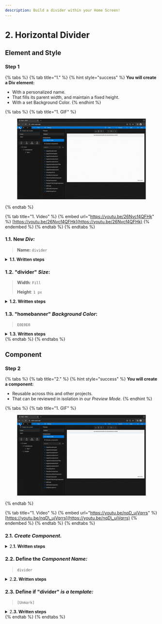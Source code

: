 ```yaml
---
description: Build a divider within your Home Screen!
---
```


# 2. Horizontal Divider

## Element and Style

### Step 1

{% tabs %}
{% tab title="1." %}
{% hint style="success" %}
**You will create a Div element:**

* With a personalized name.
* That fills its parent width, and maintain a fixed height.
* With a set Background Color.
{% endhint %}

{% tabs %}
{% tab title="1. GIF" %}
<figure><img src="../../../.gitbook/assets/Divider_1-min (1).gif" alt=""><figcaption></figcaption></figure>
{% endtab %}

{% tab title="1. Video" %}
{% embed url="https://youtu.be/26Nvcf4QFHk" %}
[https://youtu.be/26Nvcf4QFHk](https://youtu.be/26Nvcf4QFHk)
{% endembed %}
{% endtab %}
{% endtabs %}



### **1.1.** New _Div:_

> **Name:** `divider`

<details>

<summary><strong>1.1. Written steps</strong></summary>

#### -Inside the _**Element Tree**_-

#### **A. \[Click]** **the **_**Div Icon**_**:**

* The Icon will turn blue, and your pointer will change.

#### **B. Drag your pointer and click "Home":**

* The new element will appear as a child of the Screen.

<!---->

* The Div will be created with the default name "Layer #"

#### -Inside the **Properties Panel**-

#### **C. \[Click] the current name of the Div and type the new one**:

* The new name should be lowercase, without any spaces or special characters.

<!---->

* The new name will be updated in the _Element Tree_ after you have \[click] away.

</details>



### **1.2.** "divider" _Size_:

> **Width**_:_ `Fill`
>
> **Height**: `1 px`

<details>

<summary><strong>1.2. Written steps</strong></summary>

#### -Inside the **Properties Panel**-

#### **A. \[Click]** **the **_**Fill**_** button,** inside the Width section_:_

* The horizontal size of the Div will be the `100%` _of the screen._

**B. \[Type]** **the new size,** into _Height size:_

* You can also change the size value using the _up and down arrows._
* The default _Size_ for a new Div is Fixed, you do not need to change it..
* The default _Unit_ for a _Fixed_ size is _Pixels_, you do not need to change it.

</details>



### 1.3. "homebanner" _Background Color_:

> `E0E0E0`

<details>

<summary><strong>1.3. Written steps</strong></summary>

#### -Inside the **Properties Panel**-

#### **A. \[Click]** **the **_**Background**_** toggle and Select **_**Fill**:_

* Fill allows you to select either a material color or a gradient as background.

**B. \[Click] **_**Background color**_** and** **\[Type]** **the desired color**_:_

* You can type a 6 characters HEX code without the initial #.&#x20;

</details>
{% endtab %}
{% endtabs %}





## Component

### Step 2

{% tabs %}
{% tab title="2." %}
{% hint style="success" %}
**You will create a component:**

* Reusable across this and other projects.
* That can be reviewed in isolation in our _Preview Mode_.
{% endhint %}

{% tabs %}
{% tab title="1. GIF" %}
<figure><img src="../../../.gitbook/assets/Divider_2-min (1).gif" alt=""><figcaption></figcaption></figure>
{% endtab %}

{% tab title="1. Video" %}
{% embed url="https://youtu.be/nqD_ujVqrrs" %}
[https://youtu.be/nqD\_ujVqrrs](https://youtu.be/nqD\_ujVqrrs)
{% endembed %}
{% endtab %}
{% endtabs %}



### **2.1.** _Create Component._

<details>

<summary>2<strong>.1. Written steps</strong></summary>

#### -Inside the **Properties Panel**-

\[Click] the blue "Create a Component" button.&#x20;

</details>



### **2.2.** Define the _Component Name:_

> `divider`

<details>

<summary>2<strong>.2. Written steps</strong></summary>

#### -Inside the Create Component **Menu**-

\[Type] the _Component_ name.

* The default name provided is the name of the Div.
* You can use either use lowercase, uppercase, numbers or spaces.

</details>



### **2.3.** Define if "divider" _is a template:_

> `[Unmark]`

<details>

<summary>2<strong>.3. Written steps</strong></summary>

Do not \[select] the _Is a temple?_ option.

* A component used as a template can be later decomposed and edited.

</details>
{% endtab %}
{% endtabs %}
